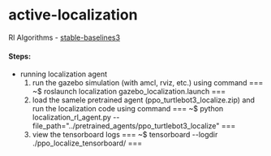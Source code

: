 # active-localization

Rl Algorithms - [stable-baselines3](https://github.com/DLR-RM/stable-baselines3)

#### Steps:

- running localization agent
  1. run the gazebo simulation (with amcl, rviz, etc.) using command === ~$ roslaunch localization gazebo_localization.launch ===
  2. load the samele pretrained agent (ppo_turtlebot3_localize.zip) and run the localization code using command === ~$ python localization_rl_agent.py --file_path="../pretrained_agents/ppo_turtlebot3_localize" ===
  3. view the tensorboard logs === ~$ tensorboard --logdir ./ppo_localize_tensorboard/ ===
